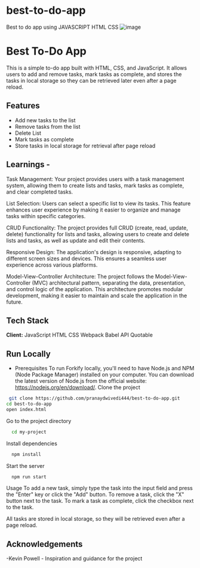 # best-to-do-app
 Best to do app using JAVASCRIPT HTML CSS
![image](https://user-images.githubusercontent.com/48515987/221218953-f63c7149-521e-435e-832b-ff5b1502c315.png)

# Best To-Do App

This is a simple to-do app built with HTML, CSS, and JavaScript. It allows users to add and remove tasks, mark tasks as complete, and stores the tasks in local storage so they can be retrieved later even after a page reload.


## Features
- Add new tasks to the list
- Remove tasks from the list
- Delete List
- Mark tasks as complete
- Store tasks in local storage for retrieval after page reload

## Learnings - 
Task Management: Your project provides users with a task management system, allowing them to create lists and tasks, mark tasks as complete, and clear completed tasks.

List Selection: Users can select a specific list to view its tasks. This feature enhances user experience by making it easier to organize and manage tasks within specific categories.

CRUD Functionality: The project provides full CRUD (create, read, update, delete) functionality for lists and tasks, allowing users to create and delete lists and tasks, as well as update and edit their contents.

Responsive Design: The application's design is responsive, adapting to different screen sizes and devices. This ensures a seamless user experience across various platforms.

Model-View-Controller Architecture: The project follows the Model-View-Controller (MVC) architectural pattern, separating the data, presentation, and control logic of the application. This architecture promotes modular development, making it easier to maintain and scale the application in the future.

## Tech Stack

**Client:** JavaScript
HTML
CSS
Webpack
Babel
 API Quotable 




## Run Locally
- Prerequisites
To run Forkify locally, you'll need to have Node.js and NPM (Node Package Manager) installed on your computer. You can download the latest version of Node.js from the official website: https://nodejs.org/en/download/.
Clone the project

```bash
 git clone https://github.com/pranaydwivedi444/best-to-do-app.git
cd best-to-do-app
open index.html


```

Go to the project directory

```bash
  cd my-project
```

Install dependencies

```bash
  npm install
```

Start the server

```bash
  npm run start
```

Usage
To add a new task, simply type the task into the input field and press the "Enter" key or click the "Add" button. To remove a task, click the "X" button next to the task. To mark a task as complete, click the checkbox next to the task.

All tasks are stored in local storage, so they will be retrieved even after a page reload.


## Acknowledgements

-Kevin Powell - Inspiration and guidance for the project

